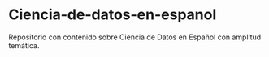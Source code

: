 # Ciencia-de-datos-en-espanol
Repositorio con contenido sobre Ciencia de Datos en Español con amplitud temática.
